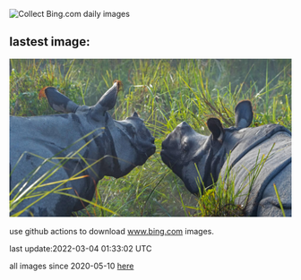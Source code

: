![Collect Bing.com daily images](https://github.com/counter2015/bing-daily-images/workflows/Collect%20Bing.com%20daily%20images/badge.svg)
## lastest image:
![](images/RhinocerosUnicornis.jpg)

use github actions to download www.bing.com images.

last update:2022-03-04 01:33:02 UTC

all images since 2020-05-10 [here](https://github.com/counter2015/bing-daily-images/tree/master/images) 
